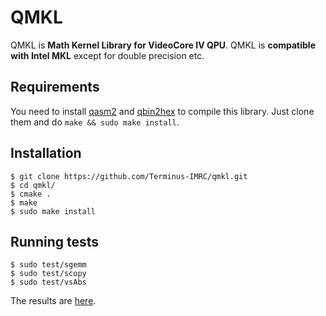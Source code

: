 # QMKL


QMKL is **Math Kernel Library for VideoCore IV QPU**.
QMKL is **compatible with Intel MKL**
except for double precision etc.


## Requirements

You need to install [qasm2](https://github.com/Terminus-IMRC/qpu-assembler2)
and [qbin2hex](https://github.com/Terminus-IMRC/qpu-bin-to-hex) to compile
this library. Just clone them and do `make && sudo make install`.


## Installation

```
$ git clone https://github.com/Terminus-IMRC/qmkl.git
$ cd qmkl/
$ cmake .
$ make
$ sudo make install
```


## Running tests

```
$ sudo test/sgemm
$ sudo test/scopy
$ sudo test/vsAbs
```

The results are [here](https://gist.github.com/Terminus-IMRC/1ec399a64edcacfc3040baf3c97f0895).

